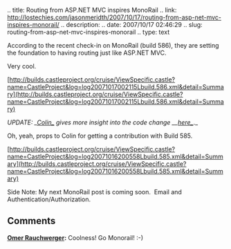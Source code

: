 .. title: Routing from ASP.NET MVC inspires MonoRail
.. link: http://lostechies.com/jasonmeridth/2007/10/17/routing-from-asp-net-mvc-inspires-monorail/
.. description: 
.. date: 2007/10/17 02:46:29
.. slug: routing-from-asp-net-mvc-inspires-monorail
.. type: text


According to the recent check-in on MonoRail (build 586), they are setting the foundation to having routing just like ASP.NET MVC.

Very cool.  
  
[http://builds.castleproject.org/cruise/ViewSpecific.castle?name=CastleProject&log=log20071017002115Lbuild.586.xml&detail=Summary](http://builds.castleproject.org/cruise/ViewSpecific.castle?name=CastleProject&log=log20071017002115Lbuild.586.xml&detail=Summary)

_UPDATE: __[Colin_](http://colinramsay.co.uk/diary/)_ gives more insight into the code change __[here_](http://colinramsay.co.uk/2007/10/17/new-monorail-routing/)_._

Oh, yeah, props to Colin for getting a contribution with Build 585.

[http://builds.castleproject.org/cruise/ViewSpecific.castle?name=CastleProject&log=log20071016200558Lbuild.585.xml&detail=Summary](http://builds.castleproject.org/cruise/ViewSpecific.castle?name=CastleProject&log=log20071016200558Lbuild.585.xml&detail=Summary)

Side Note: My next MonoRail post is coming soon.  Email and Authentication/Authorization.

## Comments

**[Omer Rauchwerger](#161 "2008-01-30 14:17:16"):** Coolness! Go Monorail! :-)


